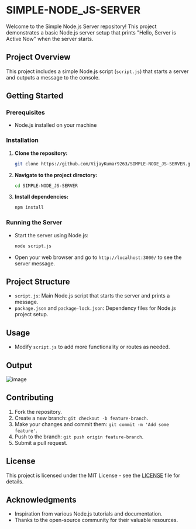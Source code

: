 # SIMPLE-NODE_JS-SERVER

Welcome to the Simple Node.js Server repository! This project demonstrates a basic Node.js server setup that prints "Hello, Server is Active Now" when the server starts.

## Project Overview

This project includes a simple Node.js script (`script.js`) that starts a server and outputs a message to the console.

## Getting Started

### Prerequisites
- Node.js installed on your machine

### Installation
1. **Clone the repository:**
    ```bash
    git clone https://github.com/VijayKumar9263/SIMPLE-NODE_JS-SERVER.git
    ```

2. **Navigate to the project directory:**
    ```bash
    cd SIMPLE-NODE_JS-SERVER
    ```

3. **Install dependencies:**
    ```bash
    npm install
    ```

### Running the Server
- Start the server using Node.js:
    ```bash
    node script.js
    ```

- Open your web browser and go to `http://localhost:3000/` to see the server message.

## Project Structure
- `script.js`: Main Node.js script that starts the server and prints a message.
- `package.json` and `package-lock.json`: Dependency files for Node.js project setup.

## Usage
- Modify `script.js` to add more functionality or routes as needed.

## Output
![image](https://github.com/VijayKumar9263/SIMPLE-NODE_JS-SERVER/assets/134833144/a836f401-c40f-463f-8a56-d214367547e7)

## Contributing
1. Fork the repository.
2. Create a new branch: `git checkout -b feature-branch`.
3. Make your changes and commit them: `git commit -m 'Add some feature'`.
4. Push to the branch: `git push origin feature-branch`.
5. Submit a pull request.

## License
This project is licensed under the MIT License - see the [LICENSE](LICENSE) file for details.

## Acknowledgments
- Inspiration from various Node.js tutorials and documentation.
- Thanks to the open-source community for their valuable resources.
